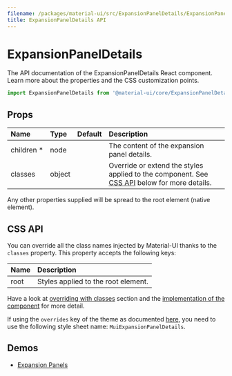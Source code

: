 ```yaml
---
filename: /packages/material-ui/src/ExpansionPanelDetails/ExpansionPanelDetails.js
title: ExpansionPanelDetails API
---
```


<!--- This documentation is automatically generated, do not try to edit it. -->

# ExpansionPanelDetails

<p class="description">The API documentation of the ExpansionPanelDetails React component. Learn more about the properties and the CSS customization points.</p>

```js
import ExpansionPanelDetails from '@material-ui/core/ExpansionPanelDetails';
```



## Props

| Name | Type | Default | Description |
|:-----|:-----|:--------|:------------|
| <span class="prop-name required">children *</span> | <span class="prop-type">node |   | The content of the expansion panel details. |
| <span class="prop-name">classes</span> | <span class="prop-type">object |   | Override or extend the styles applied to the component. See [CSS API](#css-api) below for more details. |

Any other properties supplied will be spread to the root element (native element).

## CSS API

You can override all the class names injected by Material-UI thanks to the `classes` property.
This property accepts the following keys:


| Name | Description |
|:-----|:------------|
| <span class="prop-name">root</span> | Styles applied to the root element.

Have a look at [overriding with classes](/customization/overrides/#overriding-with-classes) section
and the [implementation of the component](https://github.com/mui-org/material-ui/tree/master/packages/material-ui/src/ExpansionPanelDetails/ExpansionPanelDetails.js)
for more detail.

If using the `overrides` key of the theme as documented
[here](/customization/themes#customizing-all-instances-of-a-component-type),
you need to use the following style sheet name: `MuiExpansionPanelDetails`.

## Demos

- [Expansion Panels](/demos/expansion-panels/)


